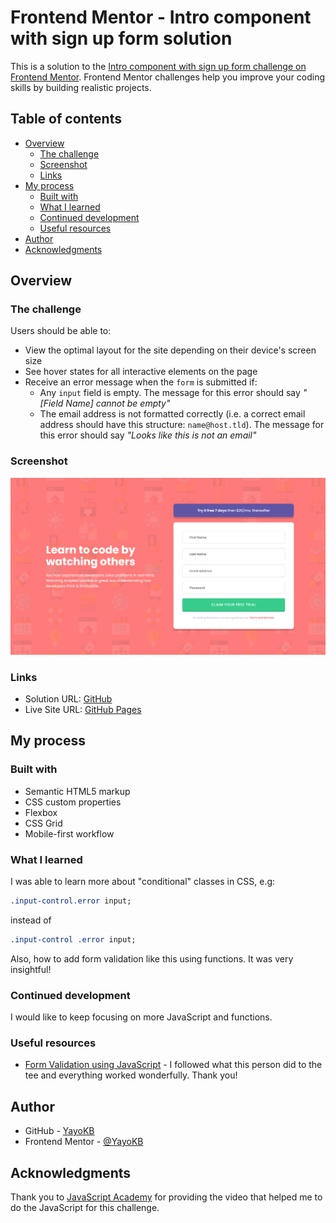 # Frontend Mentor - Intro component with sign up form solution

This is a solution to the [Intro component with sign up form challenge on Frontend Mentor](https://www.frontendmentor.io/challenges/intro-component-with-signup-form-5cf91bd49edda32581d28fd1). Frontend Mentor challenges help you improve your coding skills by building realistic projects.

## Table of contents

- [Overview](#overview)
  - [The challenge](#the-challenge)
  - [Screenshot](#screenshot)
  - [Links](#links)
- [My process](#my-process)
  - [Built with](#built-with)
  - [What I learned](#what-i-learned)
  - [Continued development](#continued-development)
  - [Useful resources](#useful-resources)
- [Author](#author)
- [Acknowledgments](#acknowledgments)

## Overview

### The challenge

Users should be able to:

- View the optimal layout for the site depending on their device's screen size
- See hover states for all interactive elements on the page
- Receive an error message when the `form` is submitted if:
  - Any `input` field is empty. The message for this error should say _"[Field Name] cannot be empty"_
  - The email address is not formatted correctly (i.e. a correct email address should have this structure: `name@host.tld`). The message for this error should say _"Looks like this is not an email"_

### Screenshot

![](./screenshot.jpg)

### Links

- Solution URL: [GitHub](https://www.github.com/YayoKB/fem-intro-sign-up-form)
- Live Site URL: [GitHub Pages](https://yayokb.github.io/fem-intro-sign-up-form/)

## My process

### Built with

- Semantic HTML5 markup
- CSS custom properties
- Flexbox
- CSS Grid
- Mobile-first workflow

### What I learned

I was able to learn more about "conditional" classes in CSS, e.g:

```css
.input-control.error input;
```

instead of

```css
.input-control .error input;
```

Also, how to add form validation like this using functions. It was very insightful!

### Continued development

I would like to keep focusing on more JavaScript and functions.

### Useful resources

- [Form Validation using JavaScript](https://www.youtube.com/watch?v=CYlNJpltjMM&ab_channel=JavaScriptAcademy) - I followed what this person did to the tee and everything worked wonderfully. Thank you!

## Author

- GitHub - [YayoKB](https://www.github.com/YayoKB)
- Frontend Mentor - [@YayoKB](https://www.frontendmentor.io/profile/YayoKB)

## Acknowledgments

Thank you to [JavaScript Academy](https://www.youtube.com/c/JavaScriptAcademyOfficial) for providing the video that helped me to do the JavaScript for this challenge.
